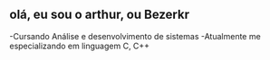 ## olá, eu sou o arthur, ou Bezerkr

-Cursando  Análise e desenvolvimento de sistemas
-Atualmente me especializando em linguagem C, C++
